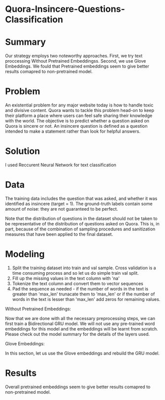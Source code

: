 # Quora-Insincere-Questions-Classification


# Summary

Our strategy employs two noteworthy approaches. First, we try text proccessing Without Pretrained Embeddingss. Second, we use Glove Embeddings.
We fould that Pretrained embeddings seem to give better results comapred to non-pretrained model.



# Problem

An existential problem for any major website today is how to handle toxic and divisive content. 
Quora wants to tackle this problem head-on to keep their platform a place where users can feel safe sharing their knowledge with the world.
The objective is to predict whether a question asked on Quora is sincere or not. 
An insincere question is defined as a question intended to make a statement rather than look for helpful answers.




# Solution

I used Reccurent Neural Network for text classification




# Data

The training data includes the question that was asked, and whether it was identified as insincere (target = 1). 
The ground-truth labels contain some amount of noise: they are not guaranteed to be perfect.

Note that the distribution of questions in the dataset should not be taken to be representative of the distribution of questions asked on Quora. 
This is, in part, because of the combination of sampling procedures and sanitization measures that have been applied to the final dataset.



# Modeling

1) Split the training dataset into train and val sample. Cross validation is a time consuming process and so let us do simple train val split.
2) Fill up the missing values in the text column with 'na'
3) Tokenize the text column and convert them to vector sequences
4) Pad the sequence as needed - if the number of words in the text is greater than 'max_len' trunacate them to 'max_len' or 
if the number of words in the text is lesser than 'max_len' add zeros for remaining values.

Without Pretrained Embeddings:

Now that we are done with all the necessary preprocessing steps, we can first train a Bidirectional GRU model. 
We will not use any pre-trained word embeddings for this model and the embeddings will be learnt from scratch. 
Please check out the model summary for the details of the layers used.

Glove Embeddings:

In this section, let us use the Glove embeddings and rebuild the GRU model.



# Results

Overall pretrained embeddings seem to give better results comapred to non-pretrained model.
